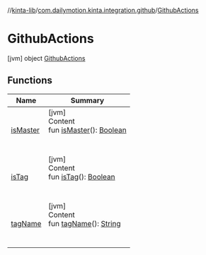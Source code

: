 //[kinta-lib](../../../index.md)/[com.dailymotion.kinta.integration.github](../index.md)/[GithubActions](index.md)



# GithubActions  
 [jvm] object [GithubActions](index.md)   


## Functions  
  
|  Name |  Summary | 
|---|---|
| <a name="com.dailymotion.kinta.integration.github/GithubActions/isMaster/#/PointingToDeclaration/"></a>[isMaster](is-master.md)| <a name="com.dailymotion.kinta.integration.github/GithubActions/isMaster/#/PointingToDeclaration/"></a>[jvm]  <br>Content  <br>fun [isMaster](is-master.md)(): [Boolean](https://kotlinlang.org/api/latest/jvm/stdlib/kotlin/-boolean/index.html)  <br><br><br>|
| <a name="com.dailymotion.kinta.integration.github/GithubActions/isTag/#/PointingToDeclaration/"></a>[isTag](is-tag.md)| <a name="com.dailymotion.kinta.integration.github/GithubActions/isTag/#/PointingToDeclaration/"></a>[jvm]  <br>Content  <br>fun [isTag](is-tag.md)(): [Boolean](https://kotlinlang.org/api/latest/jvm/stdlib/kotlin/-boolean/index.html)  <br><br><br>|
| <a name="com.dailymotion.kinta.integration.github/GithubActions/tagName/#/PointingToDeclaration/"></a>[tagName](tag-name.md)| <a name="com.dailymotion.kinta.integration.github/GithubActions/tagName/#/PointingToDeclaration/"></a>[jvm]  <br>Content  <br>fun [tagName](tag-name.md)(): [String](https://kotlinlang.org/api/latest/jvm/stdlib/kotlin/-string/index.html)  <br><br><br>|

